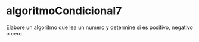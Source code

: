 # algoritmoCondicional7
Elabore un algoritmo que lea un numero y determine si es positivo, negativo o cero
